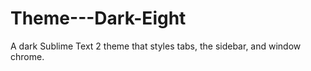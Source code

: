 Theme---Dark-Eight
==================

A dark Sublime Text 2 theme that styles tabs, the sidebar, and window chrome.